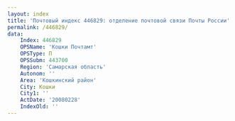 ```yaml
---
layout: index
title: 'Почтовый индекс 446829: отделение почтовой связи Почты России'
permalink: /446829/
data:
    Index: 446829
    OPSName: 'Кошки Почтамт'
    OPSType: П
    OPSSubm: 443700
    Region: 'Самарская область'
    Autonom: ''
    Area: 'Кошкинский район'
    City: Кошки
    City1: ''
    ActDate: '20080228'
    IndexOld: ''
---
```

